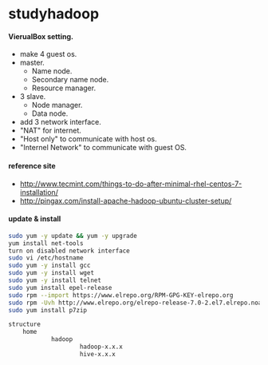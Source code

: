 # studyhadoop

#### VierualBox setting.
* make 4 guest os.
 * master.
   * Name node.
    * Secondary name node.
    * Resource manager.
 * 3 slave.
   * Node manager.
    * Data node.
* add 3 network interface.
 * "NAT" for internet.
 * "Host only" to communicate with host os.
 * "Internel Network" to communicate with guest OS.

#### reference site
* http://www.tecmint.com/things-to-do-after-minimal-rhel-centos-7-installation/
* http://pingax.com/install-apache-hadoop-ubuntu-cluster-setup/

#### update & install
```bash
sudo yum -y update && yum -y upgrade
yum install net-tools
turn on disabled network interface
sudo vi /etc/hostname
sudo yum -y install gcc
sudo yum -y install wget
sudo yum -y install telnet
sudo yum install epel-release
sudo rpm --import https://www.elrepo.org/RPM-GPG-KEY-elrepo.org
sudo rpm -Uvh http://www.elrepo.org/elrepo-release-7.0-2.el7.elrepo.noarch.rpm
sudo yum install p7zip

structure
	home 
        	hadoop
                	hadoop-x.x.x
                	hive-x.x.x

```

